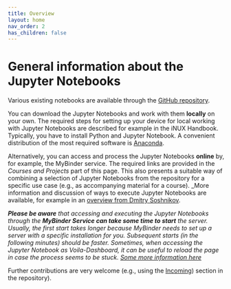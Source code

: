```yaml
---
title: Overview
layout: home
nav_order: 2
has_children: false
---
```


# General information about the Jupyter Notebooks

Various existing notebooks are available through the [GitHub repository](https://github.com/gw-inux/Jupyter-Notebooks/).

You can download the Jupyter Notebooks and work with them **locally** on your own. The required steps for setting up your device for local working with Jupyter Notebooks are described for example in the iNUX Handbook. Typically, you have to install Python and Jupyter Notebook. A convenient distribution of the most required software is [Anaconda](https://www.anaconda.com/).

Alternatively, you can access and process the Jupyter Notebooks **online** by, for example, the MyBinder service. The required links are provided in the _Courses and Projects_ part of this page. This also presents a suitable way of combining a selection of Jupyter Notebooks from the repository for a specific use case (e.g., as accompanying material for a course). _More information and discussion of ways to execute Jupyter Notebooks are available, for example in an [overview from Dmitry Soshnikov](https://soshnikov.com/education/how-to-execute-notebooks-from-github/). 

_**Please be aware** that accessing and executing the Jupyter Notebooks through the **MyBinder Service can take some time to start** the server. Usually, the first start takes longer because MyBinder needs to set up a server with a specific installation for you. Subsequent starts (in the following minutes) should be faster. Sometimes, when accessing the Jupyter Notebook as Voila-Dashboard, it can be useful to reload the page in case the process seems to be stuck. [Some more information here](https://discourse.jupyter.org/t/how-to-reduce-mybinder-org-repository-startup-time/4956)_ 

Further contributions are very welcome (e.g., using the [Incoming](https://github.com/gw-inux/Jupyter-Notebooks/tree/main/99%20INCOMING)) section in the repository).